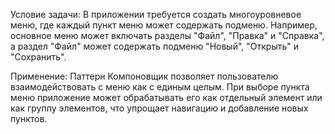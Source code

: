 Условие задачи: В приложении требуется создать многоуровневое меню, где каждый пункт меню может содержать подменю. Например, основное меню может включать разделы "Файл", "Правка" и "Справка", а раздел "Файл" может содержать подменю "Новый", "Открыть" и "Сохранить". 

Применение: Паттерн Компоновщик позволяет пользователю взаимодействовать с меню как с единым целым. При выборе пункта меню приложение может обрабатывать его как отдельный элемент или как группу элементов, что упрощает навигацию и добавление новых пунктов.